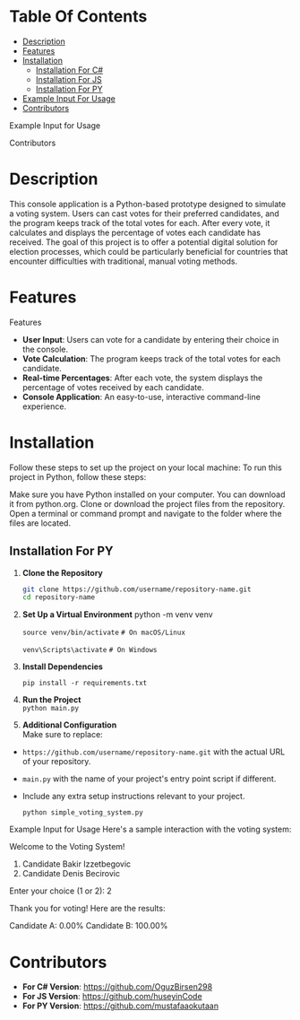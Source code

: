 # Table Of Contents
- [Description](#description)
- [Features](#features)
- [Installation](#installation)
  - [Installation For C#](#installation_for_c#)
  - [Installation For JS](#installation_for_js)
  - [Installation For PY](#installation_for_py)
- [Example Input For Usage](#example_input_for_usage)
- [Contributors](#contributors)

Example Input for Usage

Contributors

# <a name="description"></a> Description #
This console application is a Python-based prototype designed to simulate a voting system. Users can cast votes for their preferred candidates, and the program keeps track of the total votes for each. After every vote, it calculates and displays the percentage of votes each candidate has received. The goal of this project is to offer a potential digital solution for election processes, which could be particularly beneficial for countries that encounter difficulties with traditional, manual voting methods.
# <a name="features"></a> Features #
Features
- **User Input**: Users can vote for a candidate by entering their choice in the console.
- **Vote Calculation**: The program keeps track of the total votes for each candidate.
- **Real-time Percentages**: After each vote, the system displays the percentage of votes received by each candidate.
- **Console Application**: An easy-to-use, interactive command-line experience.


# <a name="installation"></a> Installation  

Follow these steps to set up the project on your local machine:
To run this project in Python, follow these steps:

Make sure you have Python installed on your computer. You can download it from python.org.
Clone or download the project files from the repository.
Open a terminal or command prompt and navigate to the folder where the files are located.

## <a name="installation_for_py"></a> Installation For PY
1. **Clone the Repository**
   ```bash
   git clone https://github.com/username/repository-name.git
   cd repository-name

 2.  **Set Up a Virtual Environment**
      python -m venv venv

      `source venv/bin/activate`    `# On macOS/Linux`
   
      `venv\Scripts\activate`        `# On Windows`
   

 3.  **Install Dependencies**
     
      `pip install -r requirements.txt`


  4.  **Run the Project**  
      `python main.py`


  5. **Additional Configuration**  
      Make sure to replace:
   - `https://github.com/username/repository-name.git` with the actual URL of your repository.
   - `main.py` with the name of your project's entry point script if different.
   - Include any extra setup instructions relevant to your project.


     `python simple_voting_system.py`










Example Input for Usage
Here's a sample interaction with the voting system:




Welcome to the Voting System!

1. Candidate Bakir Izzetbegovic
2. Candidate Denis Becirovic

Enter your choice (1 or 2): 2

Thank you for voting! Here are the results:

Candidate A: 0.00%
Candidate B: 100.00%

# <a name="contributors"></a> Contributors #
- **For C# Version**: https://github.com/OguzBirsen298
- **For JS Version**: https://github.com/huseyinCode
- **For PY Version**: https://github.com/mustafaaokutaan
